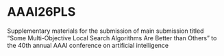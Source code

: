 # AAAI26PLS
Supplementary materials for the submission of main submission titled “Some Multi-Objective Local Search Algorithms Are Better than Others” to the 40th annual AAAI conference on artificial intelligence
